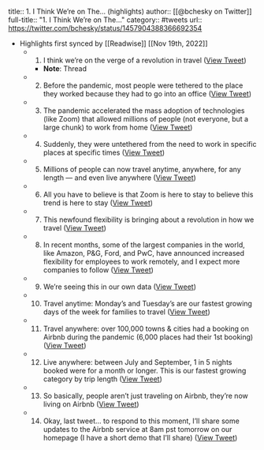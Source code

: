 title:: 1. I Think We’re on The... (highlights)
author:: [[@bchesky on Twitter]]
full-title:: "1. I Think We’re on The..."
category:: #tweets
url:: https://twitter.com/bchesky/status/1457904388366692354

- Highlights first synced by [[Readwise]] [[Nov 19th, 2022]]
	- 1. I think we’re on the verge of a revolution in travel ([View Tweet](https://twitter.com/bchesky/status/1457904388366692354))
		- **Note**: Thread
	- 2. Before the pandemic, most people were tethered to the place they worked because they had to go into an office ([View Tweet](https://twitter.com/bchesky/status/1457904572215672835))
	- 3. The pandemic accelerated the mass adoption of technologies (like Zoom) that allowed millions of people (not everyone, but a large chunk) to work from home ([View Tweet](https://twitter.com/bchesky/status/1457904859227705350))
	- 4. Suddenly, they were untethered from the need to work in specific places at specific times ([View Tweet](https://twitter.com/bchesky/status/1457905001792040963))
	- 5. Millions of people can now travel anytime, anywhere, for any length — and even live anywhere ([View Tweet](https://twitter.com/bchesky/status/1457905505934839809))
	- 6. All you have to believe is that Zoom is here to stay to believe this trend is here to stay ([View Tweet](https://twitter.com/bchesky/status/1457905634662227968))
	- 7. This newfound flexibility is bringing about a revolution in how we travel ([View Tweet](https://twitter.com/bchesky/status/1457905785309040642))
	- 8. In recent months, some of the largest companies in the world, like Amazon, P&G, Ford, and PwC, have announced increased flexibility for employees to work remotely, and I expect more companies to follow ([View Tweet](https://twitter.com/bchesky/status/1457906136561041415))
	- 9. We’re seeing this in our own data ([View Tweet](https://twitter.com/bchesky/status/1457906221596360707))
	- 10. Travel anytime: Monday’s and Tuesday’s are our fastest growing days of the week for families to travel ([View Tweet](https://twitter.com/bchesky/status/1457906420842524674))
	- 11. Travel anywhere: over 100,000 towns & cities had a booking on Airbnb during the pandemic (6,000 places had their 1st booking) ([View Tweet](https://twitter.com/bchesky/status/1457906736472334339))
	- 12. Live anywhere: between July and September, 1 in 5 nights booked were for a month or longer. This is our fastest growing category by trip length ([View Tweet](https://twitter.com/bchesky/status/1457906984804442114))
	- 13. So basically, people aren’t just traveling on Airbnb, they’re now living on Airbnb ([View Tweet](https://twitter.com/bchesky/status/1457907074822664193))
	- 14. Okay, last tweet… to respond to this moment, I’ll share some updates to the Airbnb service at 8am pst tomorrow on our homepage (I have a short demo that I’ll share) ([View Tweet](https://twitter.com/bchesky/status/1457907586502516737))